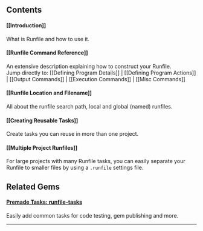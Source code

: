 Contents
--------------------------------------------------

####  [[Introduction]]

What is Runfile and how to use it.

#### [[Runfile Command Reference]]  

An extensive description explaining how to construct your Runfile.  
Jump directly to: [[Defining Program Details]] | [[Defining Program Actions]] |
[[Output Commands]] | [[Execution Commands]] | [[Misc Commands]]

#### [[Runfile Location and Filename]]  

All about the runfile search path, local and global (named) runfiles.

#### [[Creating Reusable Tasks]]  

Create tasks you can reuse in more than one project.

#### [[Multiple Project Runfiles]]  

For large projects with many Runfile tasks, you can easily separate
your Runfile to smaller files by using a `.runfile` settings file.

Related Gems
--------------------------------------------------

#### [Premade Tasks: runfile-tasks][1]  

Easily add common tasks for code testing, gem publishing and more.


---
[1]: https://github.com/DannyBen/runfile-tasks